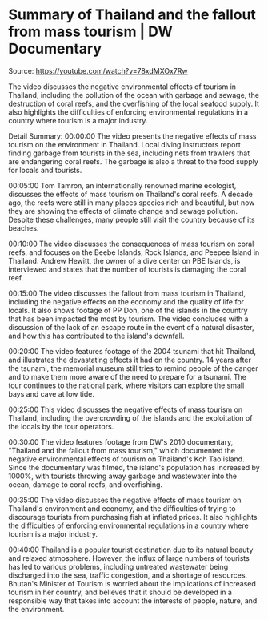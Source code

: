 # Summary of Thailand and the fallout from mass tourism | DW Documentary

Source: https://youtube.com/watch?v=78xdMXOx7Rw

The video discusses the negative environmental effects of tourism in Thailand, including the pollution of the ocean with garbage and sewage, the destruction of coral reefs, and the overfishing of the local seafood supply. It also highlights the difficulties of enforcing environmental regulations in a country where tourism is a major industry.

Detail Summary: 
00:00:00
The video presents the negative effects of mass tourism on the environment in Thailand. Local diving instructors report finding garbage from tourists in the sea, including nets from trawlers that are endangering coral reefs. The garbage is also a threat to the food supply for locals and tourists.

00:05:00
Tom Tamron, an internationally renowned marine ecologist, discusses the effects of mass tourism on Thailand's coral reefs. A decade ago, the reefs were still in many places species rich and beautiful, but now they are showing the effects of climate change and sewage pollution. Despite these challenges, many people still visit the country because of its beaches.

00:10:00
The video discusses the consequences of mass tourism on coral reefs, and focuses on the Beebe Islands, Rock Islands, and Peepee Island in Thailand. Andrew Hewitt, the owner of a dive center on PBE Islands, is interviewed and states that the number of tourists is damaging the coral reef.

00:15:00
The video discusses the fallout from mass tourism in Thailand, including the negative effects on the economy and the quality of life for locals. It also shows footage of PP Don, one of the islands in the country that has been impacted the most by tourism. The video concludes with a discussion of the lack of an escape route in the event of a natural disaster, and how this has contributed to the island's downfall.

00:20:00
The video features footage of the 2004 tsunami that hit Thailand, and illustrates the devastating effects it had on the country. 14 years after the tsunami, the memorial museum still tries to remind people of the danger and to make them more aware of the need to prepare for a tsunami. The tour continues to the national park, where visitors can explore the small bays and cave at low tide.

00:25:00
This video discusses the negative effects of mass tourism on Thailand, including the overcrowding of the islands and the exploitation of the locals by the tour operators.

00:30:00
The video features footage from DW's 2010 documentary, "Thailand and the fallout from mass tourism," which documented the negative environmental effects of tourism on Thailand's Koh Tao island. Since the documentary was filmed, the island's population has increased by 1000%, with tourists throwing away garbage and wastewater into the ocean, damage to coral reefs, and overfishing.

00:35:00
The video discusses the negative effects of mass tourism on Thailand's environment and economy, and the difficulties of trying to discourage tourists from purchasing fish at inflated prices. It also highlights the difficulties of enforcing environmental regulations in a country where tourism is a major industry.

00:40:00
Thailand is a popular tourist destination due to its natural beauty and relaxed atmosphere. However, the influx of large numbers of tourists has led to various problems, including untreated wastewater being discharged into the sea, traffic congestion, and a shortage of resources. Bhutan's Minister of Tourism is worried about the implications of increased tourism in her country, and believes that it should be developed in a responsible way that takes into account the interests of people, nature, and the environment.

